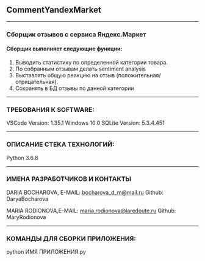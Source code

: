 ## CommentYandexMarket
---------------------------------------------------
### Сборщик отзывов с сервиса Яндекс.Маркет
#### Сборщик выполняет следующие функции:
1) Выводить статистику по определенной категории товара.  
2) По собранным отзывам делать sentiment analysis 
3) Выставлять общую реакцию на отзыв (положительная/отрицательная).
4) Сохранять в БД отзывы по данной категории
---------------------------------------------------
### ТРЕБОВАНИЯ К SOFTWARE:

VSCode Version: 1.35.1 
Windows 10.0
SQLite Version: 5.3.4.451

---------------------------------------------------
### ОПИСАНИЕ СТЕКА ТЕХНОЛОГИЙ:
Python 3.6.8

---------------------------------------------------
### ИМЕНА РАЗРАБОТЧИКОВ И КОНТАКТЫ
DARIA BOCHAROVA, E-MAIL: bocharova_d_m@mail.ru
Github: DaryaBocharova

MARIA RODIONOVA,E-MAIL: maria.rodionova@laredoute.ru
Github: MaryRodionova

---------------------------------------------------
### КОМАНДЫ ДЛЯ СБОРКИ ПРИЛОЖЕНИЯ:
python ИМЯ ПРИЛОЖЕНИЯ.py

